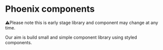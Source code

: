 # Phoenix components
⚠️Please note this is early stage library and component may change at any time.

Our aim is build small and simple component library using styled components. 